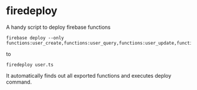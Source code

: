 # firedeploy
A handy script to deploy firebase functions


```
firebase deploy --only functions:user_create,functions:user_query,functions:user_update,functions:user_delete
```
to
```
firedeploy user.ts
```

It automatically finds out all exported functions and executes deploy command.
